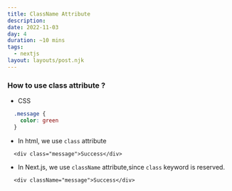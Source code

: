 ```yaml
---
title: ClassName Attribute
description: 
date: 2022-11-03
day: 4
duration: ~10 mins
tags:
  - nextjs
layout: layouts/post.njk
---
```


### How to use class attribute ?

* CSS
```css
  .message { 
    color: green 
  }
```


* In html, we use `class` attribute 

```tsx
  <div class="message">Success</div>
```

* In Next.js, we use `className` attribute,since `class` keyword is reserved.

```tsx
  <div className="message">Success</div>
```
